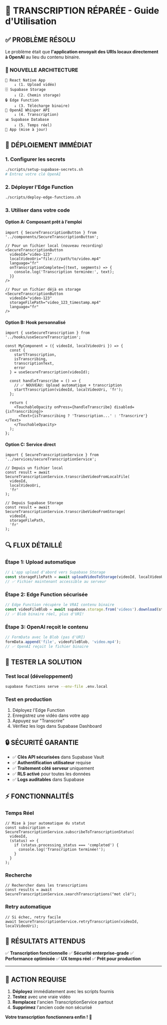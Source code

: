 # 🎯 **TRANSCRIPTION RÉPARÉE** - Guide d'Utilisation

## ✅ **PROBLÈME RÉSOLU**

Le problème était que **l'application envoyait des URIs locaux directement à OpenAI** au lieu du contenu binaire.

### 🔧 **NOUVELLE ARCHITECTURE**

```
📱 React Native App
    ↓ (1. Upload vidéo)
🗄️ Supabase Storage
    ↓ (2. Chemin storage)
🔒 Edge Function
    ↓ (3. Télécharge binaire)
🤖 OpenAI Whisper API
    ↓ (4. Transcription)
📊 Supabase Database
    ↓ (5. Temps réel)
📱 App (mise à jour)
```

## 🚀 **DÉPLOIEMENT IMMÉDIAT**

### 1. **Configurer les secrets**
```bash
./scripts/setup-supabase-secrets.sh
# Entrez votre clé OpenAI
```

### 2. **Déployer l'Edge Function**
```bash
./scripts/deploy-edge-functions.sh
```

### 3. **Utiliser dans votre code**

#### **Option A: Composant prêt à l'emploi**
```tsx
import { SecureTranscriptionButton } from '../components/SecureTranscriptionButton';

// Pour un fichier local (nouveau recording)
<SecureTranscriptionButton
  videoId="video-123"
  localVideoUri="file:///path/to/video.mp4"
  language="fr"
  onTranscriptionComplete={(text, segments) => {
    console.log('Transcription terminée:', text);
  }}
/>

// Pour un fichier déjà en storage
<SecureTranscriptionButton
  videoId="video-123"
  storageFilePath="video_123_timestamp.mp4"
  language="fr"
/>
```

#### **Option B: Hook personnalisé**
```tsx
import { useSecureTranscription } from '../hooks/useSecureTranscription';

const MyComponent = ({ videoId, localVideoUri }) => {
  const {
    startTranscription,
    isTranscribing,
    transcriptionText,
    error
  } = useSecureTranscription(videoId);

  const handleTranscribe = () => {
    // ✅ NOUVEAU: Upload automatique + transcription
    startTranscription(videoId, localVideoUri, 'fr');
  };

  return (
    <TouchableOpacity onPress={handleTranscribe} disabled={isTranscribing}>
      <Text>{isTranscribing ? 'Transcription...' : 'Transcrire'}</Text>
    </TouchableOpacity>
  );
};
```

#### **Option C: Service direct**
```tsx
import { SecureTranscriptionService } from '../services/secureTranscriptionService';

// Depuis un fichier local
const result = await SecureTranscriptionService.transcribeVideoFromLocalFile(
  videoId,
  localVideoUri,
  'fr'
);

// Depuis Supabase Storage
const result = await SecureTranscriptionService.transcribeVideoFromStorage(
  videoId,
  storageFilePath,
  'fr'
);
```

## 🔍 **FLUX DÉTAILLÉ**

### Étape 1: Upload automatique
```typescript
// L'app upload d'abord vers Supabase Storage
const storageFilePath = await uploadVideoToStorage(videoId, localVideoUri);
// ✅ Fichier maintenant accessible au serveur
```

### Étape 2: Edge Function sécurisée
```typescript
// Edge Function récupère le VRAI contenu binaire
const videoFileBlob = await supabase.storage.from('videos').download(storageFilePath);
// ✅ Blob binaire réel, plus d'URI!
```

### Étape 3: OpenAI reçoit le contenu
```typescript
// FormData avec le Blob (pas d'URI)
formData.append('file', videoFileBlob, 'video.mp4');
// ✅ OpenAI reçoit le fichier binaire
```

## 🧪 **TESTER LA SOLUTION**

### Test local (développement)
```bash
supabase functions serve --env-file .env.local
```

### Test en production
1. Déployez l'Edge Function
2. Enregistrez une vidéo dans votre app
3. Appuyez sur "Transcrire"
4. Vérifiez les logs dans Supabase Dashboard

## 🔒 **SÉCURITÉ GARANTIE**

- ✅ **Clés API sécurisées** dans Supabase Vault
- ✅ **Authentification utilisateur** requise
- ✅ **Traitement côté serveur** uniquement
- ✅ **RLS activé** pour toutes les données
- ✅ **Logs auditables** dans Supabase

## ⚡ **FONCTIONNALITÉS**

### Temps Réel
```tsx
// Mise à jour automatique du statut
const subscription = SecureTranscriptionService.subscribeToTranscriptionStatus(
  videoId,
  (status) => {
    if (status.processing_status === 'completed') {
      console.log('Transcription terminée!');
    }
  }
);
```

### Recherche
```tsx
// Rechercher dans les transcriptions
const results = await SecureTranscriptionService.searchTranscriptions("mot clé");
```

### Retry automatique
```tsx
// Si échec, retry facile
await SecureTranscriptionService.retryTranscription(videoId, localVideoUri);
```

## 🎯 **RÉSULTATS ATTENDUS**

✅ **Transcription fonctionnelle**
✅ **Sécurité enterprise-grade**
✅ **Performance optimisée**
✅ **UX temps réel**
✅ **Prêt pour production**

---

## 🚨 **ACTION REQUISE**

1. **Déployez** immédiatement avec les scripts fournis
2. **Testez** avec une vraie vidéo
3. **Remplacez** l'ancien TranscriptionService partout
4. **Supprimez** l'ancien code non sécurisé

**Votre transcription fonctionnera enfin !** 🎉